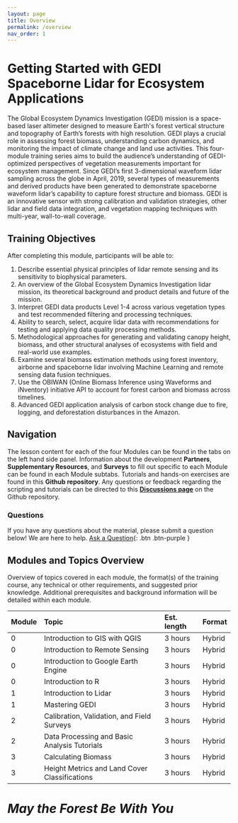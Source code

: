 ```yaml
---
layout: page
title: Overview
permalink: /overview
nav_order: 1
---
```


# ​Getting Started with GEDI Spaceborne Lidar for Ecosystem Applications
The Global Ecosystem Dynamics Investigation (GEDI) mission is a space-based laser altimeter designed to measure Earth's forest vertical structure and topography of Earth’s forests with high resolution. GEDI plays a crucial role in assessing forest biomass, understanding carbon dynamics, and monitoring the impact of climate change and land use activities. This four-module training series aims to build the audience’s understanding of GEDI-optimized perspectives of vegetation measurements important for ecosystem management. Since GEDI’s first 3-dimensional waveform lidar sampling across the globe in April, 2019, several types of measurements and derived products have been generated to demonstrate spaceborne waveform lidar’s capability to capture forest structure and biomass. GEDI is an innovative sensor with strong calibration and validation strategies, other lidar and field data integration, and vegetation mapping techniques with multi-year, wall-to-wall coverage. 

## Training Objectives
After completing this module, participants will be able to: 
1. Describe essential physical principles of lidar remote sensing and its sensitivity to biophysical parameters.
2. An overview of the Global Ecosystem Dynamics Investigation lidar mission, its theoretical background and product details and future of the mission.
3. Interpret GEDI data products Level 1-4 across various vegetation types and test recommended filtering and processing techniques. 
4. Ability to search, select, acquire lidar data with recommendations for testing and applying data quality processing methods.
5. Methodological approaches for generating and validating canopy height, biomass, and other structural analyses of ecosystems with field and real-world use examples.
6. Examine several biomass estimation methods using forest inventory, airborne and spaceborne lidar involving Machine Learning and remote sensing data fusion techniques.
7. Use the OBIWAN (Online Biomass Inference using Waveforms and iNventory) initiative API to account for forest carbon and biomass across timelines.
8. Advanced GEDI application analysis of carbon stock change due to fire, logging, and deforestation disturbances in the Amazon.

## Navigation
The lesson content for each of the four Modules can be found in the tabs on the left hand side panel. Information about the development **Partners**, **Supplementary Resources**, and **Surveys** to fill out  specific to each Module can be found in each Module subtabs. Tutorials and hands-on exercises are found in this **Github repository**. Any questions or feedback regarding the scripting and tutorials can be directed to this [**Discussions page**](https://github.com/SERVIR/GEDI_Earthhub_ARSET_Training/discussions) on the Github repository. 

### Questions
If you have any questions about the material, please submit a question below! We are here to help.
[Ask a Question](https://github.com/SERVIR/GEDI_Earthhub_ARSET_Training/discussions){: .btn .btn-purple }

## Modules and Topics Overview
Overview of topics covered in each module, the format(s) of the training course, any technical or other requirements, and suggested prior knowledge. Additional prerequisites and background information will be detailed within each module. 

| Module          | Topic                                               | Est. length    | Format    |
|:----------------|:----------------------------------------------------|:---------------|:----------|
| 0               | Introduction to GIS with QGIS                       | 3 hours        | Hybrid    | 
| 0               | Introduction to Remote Sensing                      | 3 hours        | Hybrid    |
| 0               | Introduction to Google Earth Engine                 | 3 hours        | Hybrid    |
| 0               | Introduction to R                                   | 3 hours        | Hybrid    |
| 1               | Introduction to Lidar                               | 3 hours        | Hybrid    |
| 1               | Mastering GEDI                                      | 3 hours        | Hybrid    | 
| 2               | Calibration, Validation, and Field Surveys          | 3 hours        | Hybrid    |
| 2               | Data Processing and Basic Analysis Tutorials        | 3 hours        | Hybrid    |
| 3               | Calculating Biomass                                 | 3 hours        | Hybrid    |
| 3               | Height Metrics and Land Cover Classifications       | 3 hours        | Hybrid    |


# _May the Forest Be With You_
